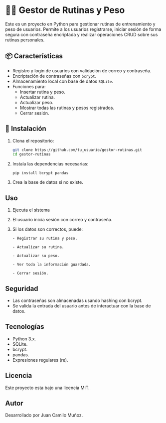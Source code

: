 # 🏋️‍♂️ Gestor de Rutinas y Peso

Este es un proyecto en Python para gestionar rutinas de entrenamiento y peso de usuarios. Permite a los usuarios registrarse, iniciar sesión de forma segura con contraseña encriptada y realizar operaciones CRUD sobre sus rutinas personales.

## 📦 Características

- Registro y login de usuarios con validación de correo y contraseña.
- Encriptación de contraseñas con `bcrypt`.
- Almacenamiento local con base de datos `SQLite`.
- Funciones para:
  - Insertar rutina y peso.
  - Actualizar rutina.
  - Actualizar peso.
  - Mostrar todas las rutinas y pesos registrados.
  - Cerrar sesión.

## 🚀 Instalación

1. Clona el repositorio:

   ```bash
   git clone https://github.com/tu_usuario/gestor-rutinas.git
   cd gestor-rutinas


2. Instala las dependencias necesarias:


       pip install bcrypt pandas


3. Crea la base de datos si no existe.

## Uso

1. Ejecuta el sistema
2. El usuario inicia sesión con correo y contraseña.
3. Si los datos son correctos, puede:
   
       - Registrar su rutina y peso.
   
       - Actualizar su rutina.
   
       - Actualizar su peso.
   
       - Ver toda la información guardada.
   
       - Cerrar sesión.

## Seguridad

- Las contraseñas son almacenadas usando hashing con bcrypt.
- Se valida la entrada del usuario antes de interactuar con la base de datos.

## Tecnologías

- Python 3.x.
- SQLite.
- bcrypt.
- pandas.
- Expresiones regulares (re).

## Licencia

Este proyecto esta bajo una licencia MIT.

## Autor

Desarrollado por Juan Camilo Muñoz.
